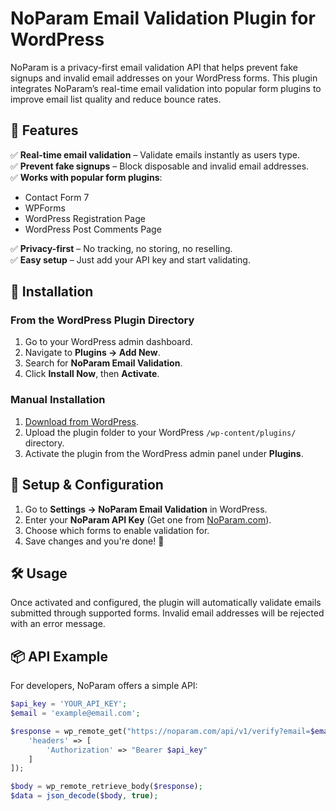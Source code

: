# NoParam Email Validation Plugin for WordPress  

NoParam is a privacy-first email validation API that helps prevent fake signups and invalid email addresses on your WordPress forms. This plugin integrates NoParam’s real-time email validation into popular form plugins to improve email list quality and reduce bounce rates.  

## 🚀 Features  
✅ **Real-time email validation** – Validate emails instantly as users type.  
✅ **Prevent fake signups** – Block disposable and invalid email addresses.  
✅ **Works with popular form plugins**:  
   - Contact Form 7  
   - WPForms  
   - WordPress Registration Page
   - WordPress Post Comments Page

✅ **Privacy-first** – No tracking, no storing, no reselling.  
✅ **Easy setup** – Just add your API key and start validating.  

## 📖 Installation  

### **From the WordPress Plugin Directory**  
1. Go to your WordPress admin dashboard.  
2. Navigate to **Plugins → Add New**.  
3. Search for **NoParam Email Validation**.  
4. Click **Install Now**, then **Activate**.  

### **Manual Installation**  
1. [Download from WordPress](https://downloads.wordpress.org/plugin/noparam-email-validation.zip).  
2. Upload the plugin folder to your WordPress `/wp-content/plugins/` directory.  
3. Activate the plugin from the WordPress admin panel under **Plugins**.  

## 🔧 Setup & Configuration  
1. Go to **Settings → NoParam Email Validation** in WordPress.  
2. Enter your **NoParam API Key** (Get one from [NoParam.com](https://noparam.com)).  
3. Choose which forms to enable validation for.  
4. Save changes and you're done! 🎉  

## 🛠️ Usage  
Once activated and configured, the plugin will automatically validate emails submitted through supported forms. Invalid email addresses will be rejected with an error message.  

## 📦 API Example  
For developers, NoParam offers a simple API:  

```php
$api_key = 'YOUR_API_KEY';
$email = 'example@email.com';

$response = wp_remote_get("https://noparam.com/api/v1/verify?email=$email", [
    'headers' => [
        'Authorization' => "Bearer $api_key"
    ]
]);

$body = wp_remote_retrieve_body($response);
$data = json_decode($body, true);
